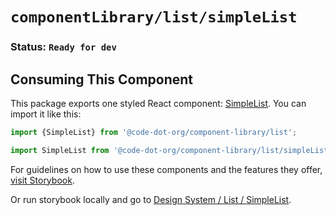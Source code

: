 # `componentLibrary/list/simpleList`

### Status: `Ready for dev`

## Consuming This Component

This package exports one styled React component: [SimpleList](SimpleList.tsx). You can import it like this:

```javascript
import {SimpleList} from '@code-dot-org/component-library/list';
```

```javascript
import SimpleList from '@code-dot-org/component-library/list/simpleList';
```

For guidelines on how to use these components and the features they
offer, [visit Storybook](https://code-dot-org.github.io/cdo-styleguide/?path=/docs/designsystem-list-simplelist--docs).

Or run storybook locally and go
to [Design System / List / SimpleList](http://localhost:6006/?path=/docs/designsystem-list-simplelist--docs).
